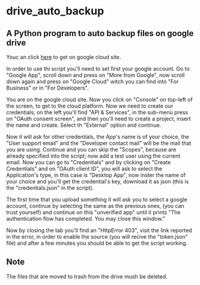 # drive_auto_backup

<!--
#groups

#languages
Python

#frames and libs
Google_Drive

-->

## A Python program to auto backup files on google drive

Youc an click <a href="https://cloud.google.com/">here</a> to get on google cloud site.

In order to use thi script you'll need to set first your google account.
Go to "Google App", scroll down and press on "More from Google", 
now scroll down again and press on "Google Cloud" witch you can find into "For Business" or in "For Developers".

You are on the google cloud site. Now you click on "Console" on top-left of the screen, to get to the cloud platform.
Now we need to create our credentials; on the left you'll find "API & Services",
in the sub-menù press on "OAuth consent screen", and then you'll need to create a project, insert the name and create.
Select th "External" option and continue.

Now it will ask for other credentials, the App's name is of your choice,
the "User support email" and the "Developer contact mail" will be the mail that you are using.
Continue and you can skip the "Scopes", because are already specified into the script;
now add a test user using the current email.
Now you can go to "Credentials" and by clicking on "Create Credentials" and on "OAuth client ID",
you will ask to select the Application's type, in this case is "Desktop App", now inster the name of your choice
and you'll get the credential's key, download it as json (this is the "credentials.json" in the script).

The first time that you upload something it will ask you to select a google account,
continue by selecting the same as the previous ones, (you can trust yourself) and continue on this "unverified app"
until it prints "The authentication flow has completed. You may close this window."

Now by closing the tab you'll find an "HttpError 403", visit the link reported in the error, in order to enable the source 
(you will recive the "token.json" file) and after a few minutes you should be able to get the script working.


## Note

The files that are moved to trash from the drive mush be deleted.
